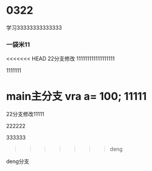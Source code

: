 # 0322
学习33333333333333

### 一袋米11

<<<<<<< HEAD
22分支修改 111111111111111111

1111111

main主分支
vra a= 100;
11111
=======
22分支修改11111

222222

333333
>>>>>>> deng

deng分支
